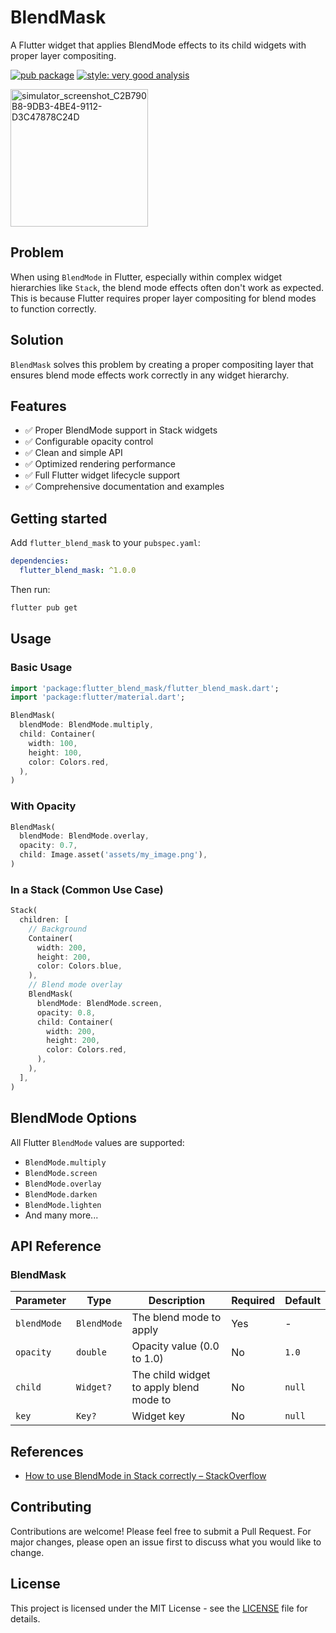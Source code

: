 # BlendMask

A Flutter widget that applies BlendMode effects to its child widgets with proper layer compositing.

[![pub package](https://img.shields.io/pub/v/flutter_blend_mask.svg)](https://pub.dev/packages/blend_mask)
[![style: very good analysis](https://img.shields.io/badge/style-very_good_analysis-B22C89.svg)](https://pub.dev/packages/very_good_analysis)

<img width="220" alt="simulator_screenshot_C2B790B8-9DB3-4BE4-9112-D3C47878C24D" src="https://github.com/user-attachments/assets/8b252c5c-bc31-42d3-b7db-8717640400e4" />


## Problem

When using `BlendMode` in Flutter, especially within complex widget hierarchies like `Stack`, the blend mode effects often don't work as expected. This is because Flutter requires proper layer compositing for blend modes to function correctly.

## Solution

`BlendMask` solves this problem by creating a proper compositing layer that ensures blend mode effects work correctly in any widget hierarchy.

## Features

- ✅ Proper BlendMode support in Stack widgets
- ✅ Configurable opacity control
- ✅ Clean and simple API
- ✅ Optimized rendering performance
- ✅ Full Flutter widget lifecycle support
- ✅ Comprehensive documentation and examples

## Getting started

Add `flutter_blend_mask` to your `pubspec.yaml`:

```yaml
dependencies:
  flutter_blend_mask: ^1.0.0
```

Then run:
```bash
flutter pub get
```

## Usage

### Basic Usage

```dart
import 'package:flutter_blend_mask/flutter_blend_mask.dart';
import 'package:flutter/material.dart';

BlendMask(
  blendMode: BlendMode.multiply,
  child: Container(
    width: 100,
    height: 100,
    color: Colors.red,
  ),
)
```

### With Opacity

```dart
BlendMask(
  blendMode: BlendMode.overlay,
  opacity: 0.7,
  child: Image.asset('assets/my_image.png'),
)
```

### In a Stack (Common Use Case)

```dart
Stack(
  children: [
    // Background
    Container(
      width: 200,
      height: 200,
      color: Colors.blue,
    ),
    // Blend mode overlay
    BlendMask(
      blendMode: BlendMode.screen,
      opacity: 0.8,
      child: Container(
        width: 200,
        height: 200,
        color: Colors.red,
      ),
    ),
  ],
)
```

## BlendMode Options

All Flutter `BlendMode` values are supported:
- `BlendMode.multiply`
- `BlendMode.screen`
- `BlendMode.overlay`
- `BlendMode.darken`
- `BlendMode.lighten`
- And many more...

## API Reference

### BlendMask

| Parameter | Type | Description | Required | Default |
|-----------|------|-------------|----------|---------|
| `blendMode` | `BlendMode` | The blend mode to apply | Yes | - |
| `opacity` | `double` | Opacity value (0.0 to 1.0) | No | `1.0` |
| `child` | `Widget?` | The child widget to apply blend mode to | No | `null` |
| `key` | `Key?` | Widget key | No | `null` |

## References

- [How to use BlendMode in Stack correctly – StackOverflow](https://stackoverflow.com/a/64737622/21099631)


## Contributing

Contributions are welcome! Please feel free to submit a Pull Request. For major changes, please open an issue first to discuss what you would like to change.

## License

This project is licensed under the MIT License - see the [LICENSE](LICENSE) file for details.
